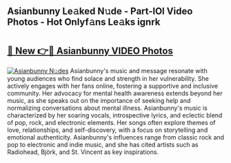 ## Asianbunny Le𝚊ked N𝚞de - Part-lOl Video Photos - Hot Onlyf𝚊ns Le𝚊ks ignrk

# <h2><a href="http://ab80667.deff.icu/?id=Asianbunny">🔗 New 👉🔴 Asianbunny VIDEO Photos</a></h2>

[![Asianbunny N𝚞des](https://i.imgur.com/rIISA9y.gif)](http://ab80667.deff.icu/?id=Asianbunny)
Asianbunny's music and message resonate with young audiences who find solace and strength in her vulnerability. She actively engages with her fans online, fostering a supportive and inclusive community. Her advocacy for mental health awareness extends beyond her music, as she speaks out on the importance of seeking help and normalizing conversations about mental illness. Asianbunny's music is characterized by her soaring vocals, introspective lyrics, and eclectic blend of pop, rock, and electronic elements. Her songs often explore themes of love, relationships, and self-discovery, with a focus on storytelling and emotional authenticity. Asianbunny's influences range from classic rock and pop to electronic and indie music, and she has cited artists such as Radiohead, Björk, and St. Vincent as key inspirations.
